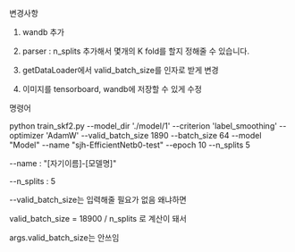 변경사항

1. wandb 추가
2. parser : n_splits 추가해서 몇개의 K fold를 할지 정해줄 수 있습니다.
3. getDataLoader에서 valid_batch_size를 인자로 받게 변경

4. 이미지를 tensorboard, wandb에 저장할 수 있게 수정

명령어

python train_skf2.py --model_dir './model/1' --criterion 'label_smoothing' --optimizer 'AdamW' --valid_batch_size 1890 --batch_size 64 --model "Model" --name "sjh-EfficientNetb0-test" --epoch 10 --n_splits 5  



--name : "[자기이름]-[모델명]"

--n_splits : 5

--valid_batch_size는 입력해줄 필요가 없음 왜냐하면

valid_batch_size = 18900 / n_splits 로 계산이 돼서

args.valid_batch_size는 안쓰임